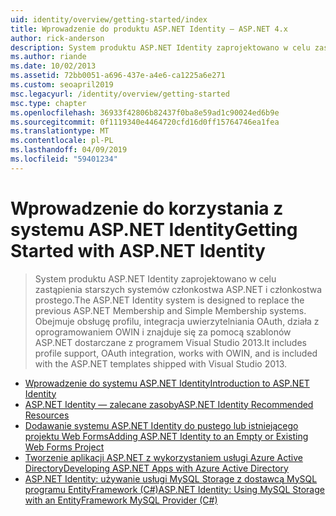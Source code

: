 ```yaml
---
uid: identity/overview/getting-started/index
title: Wprowadzenie do produktu ASP.NET Identity — ASP.NET 4.x
author: rick-anderson
description: System produktu ASP.NET Identity zaprojektowano w celu zastąpienia starszych systemów członkostwa ASP.NET i członkostwa prostego. Obejmuje obsługę profilu, integracji OAuth...
ms.author: riande
ms.date: 10/02/2013
ms.assetid: 72bb0051-a696-437e-a4e6-ca1225a6e271
ms.custom: seoapril2019
msc.legacyurl: /identity/overview/getting-started
msc.type: chapter
ms.openlocfilehash: 36933f42806b82437f0ba8e59ad1c90024ed6b9e
ms.sourcegitcommit: 0f1119340e4464720cfd16d0ff15764746ea1fea
ms.translationtype: MT
ms.contentlocale: pl-PL
ms.lasthandoff: 04/09/2019
ms.locfileid: "59401234"
---
```

# <a name="getting-started-with-aspnet-identity"></a><span data-ttu-id="e9435-104">Wprowadzenie do korzystania z systemu ASP.NET Identity</span><span class="sxs-lookup"><span data-stu-id="e9435-104">Getting Started with ASP.NET Identity</span></span>

> <span data-ttu-id="e9435-105">System produktu ASP.NET Identity zaprojektowano w celu zastąpienia starszych systemów członkostwa ASP.NET i członkostwa prostego.</span><span class="sxs-lookup"><span data-stu-id="e9435-105">The ASP.NET Identity system is designed to replace the previous ASP.NET Membership and Simple Membership systems.</span></span> <span data-ttu-id="e9435-106">Obejmuje obsługę profilu, integracja uwierzytelniania OAuth, działa z oprogramowaniem OWIN i znajduje się za pomocą szablonów ASP.NET dostarczane z programem Visual Studio 2013.</span><span class="sxs-lookup"><span data-stu-id="e9435-106">It includes profile support, OAuth integration, works with OWIN, and is included with the ASP.NET templates shipped with Visual Studio 2013.</span></span>


- [<span data-ttu-id="e9435-107">Wprowadzenie do systemu ASP.NET Identity</span><span class="sxs-lookup"><span data-stu-id="e9435-107">Introduction to ASP.NET Identity</span></span>](introduction-to-aspnet-identity.md)
- [<span data-ttu-id="e9435-108">ASP.NET Identity — zalecane zasoby</span><span class="sxs-lookup"><span data-stu-id="e9435-108">ASP.NET Identity Recommended Resources</span></span>](aspnet-identity-recommended-resources.md)
- [<span data-ttu-id="e9435-109">Dodawanie systemu ASP.NET Identity do pustego lub istniejącego projektu Web Forms</span><span class="sxs-lookup"><span data-stu-id="e9435-109">Adding ASP.NET Identity to an Empty or Existing Web Forms Project</span></span>](adding-aspnet-identity-to-an-empty-or-existing-web-forms-project.md)
- [<span data-ttu-id="e9435-110">Tworzenie aplikacji ASP.NET z wykorzystaniem usługi Azure Active Directory</span><span class="sxs-lookup"><span data-stu-id="e9435-110">Developing ASP.NET Apps with Azure Active Directory</span></span>](developing-aspnet-apps-with-windows-azure-active-directory.md)
- [<span data-ttu-id="e9435-111">ASP.NET Identity: używanie usługi MySQL Storage z dostawcą MySQL programu EntityFramework (C#)</span><span class="sxs-lookup"><span data-stu-id="e9435-111">ASP.NET Identity: Using MySQL Storage with an EntityFramework MySQL Provider (C#)</span></span>](aspnet-identity-using-mysql-storage-with-an-entityframework-mysql-provider.md)
